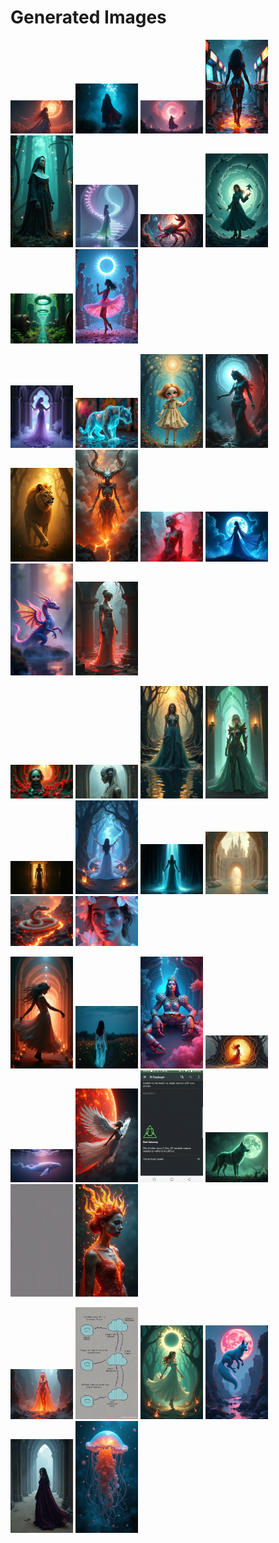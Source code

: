 # Generated Images



<img src="2025_07_24_01.png" width="100"/> <img src="2025_07_24_02.png" width="100"/> <img src="2025_07_24_03.png" width="100"/> <img src="2025_07_24_04.png" width="100"/> <img src="2025_07_24_05.png" width="100"/> <img src="2025_07_24_06.png" width="100"/> <img src="2025_07_24_07.png" width="100"/> <img src="2025_07_24_08.png" width="100"/> <img src="2025_07_24_09.png" width="100"/> <img src="2025_07_24_10.png" width="100"/>

<img src="2025_07_24_11.png" width="100"/> <img src="2025_07_24_12.png" width="100"/> <img src="2025_07_24_13.png" width="100"/> <img src="2025_07_24_14.png" width="100"/> <img src="2025_07_24_15.png" width="100"/> <img src="2025_07_24_16.png" width="100"/> <img src="2025_07_24_17.png" width="100"/> <img src="2025_07_24_18.png" width="100"/> <img src="2025_07_24_19.png" width="100"/> <img src="2025_07_24_20.png" width="100"/>

<img src="2025_07_24_21.png" width="100"/> <img src="2025_07_24_22.png" width="100"/> <img src="2025_07_24_23.png" width="100"/> <img src="2025_07_24_24.png" width="100"/> <img src="2025_07_24_25.png" width="100"/> <img src="2025_07_24_26.png" width="100"/> <img src="2025_07_24_27.png" width="100"/> <img src="2025_07_24_28.png" width="100"/> <img src="2025_07_24_29.png" width="100"/> <img src="2025_07_24_30.png" width="100"/>

<img src="2025_07_24_31.png" width="100"/> <img src="2025_07_24_32.png" width="100"/> <img src="2025_07_24_33.png" width="100"/> <img src="2025_07_24_34.png" width="100"/> <img src="2025_07_24_35.png" width="100"/> <img src="2025_07_24_36.png" width="100"/> <img src="2025_07_24_37.png" width="100"/> <img src="2025_07_24_38.png" width="100"/> <img src="2025_07_24_39.png" width="100"/> <img src="2025_07_24_40.png" width="100"/>

<img src="2025_07_24_41.png" width="100"/> <img src="2025_07_24_42.png" width="100"/> <img src="2025_07_24_43.png" width="100"/> <img src="2025_07_24_44.png" width="100"/> <img src="2025_07_24_45.png" width="100"/> <img src="2025_07_24_46.png" width="100"/>